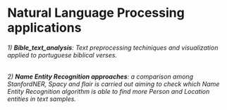 # Natural Language Processing applications

###### 1) **Bible_text_analysis**: Text preprocessing techiniques and visualization applied to portuguese biblical verses.
###### 2) **Name Entity Recognition approaches**: a comparison among StanfordNER, Spacy and flair is carried out aiming to check which Name Entity Recognition algorithm is able to find more Person and Location entities in text samples.


